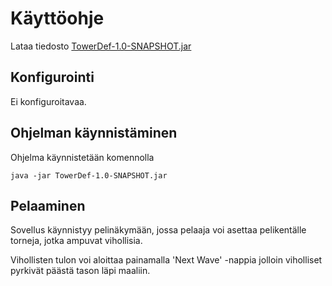 # Käyttöohje

Lataa tiedosto [TowerDef-1.0-SNAPSHOT.jar](https://github.com/mvarilo/ot-harjoitustyo/releases/tag/viikko6)

## Konfigurointi

Ei konfiguroitavaa.

## Ohjelman käynnistäminen

Ohjelma käynnistetään komennolla 

```
java -jar TowerDef-1.0-SNAPSHOT.jar
```

## Pelaaminen

Sovellus käynnistyy pelinäkymään, jossa pelaaja voi asettaa pelikentälle torneja, jotka ampuvat vihollisia.

Vihollisten tulon voi aloittaa painamalla 'Next Wave' -nappia jolloin viholliset pyrkivät päästä tason läpi maaliin.